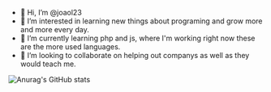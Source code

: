 - 👋 Hi, I’m @joaol23
- 👀 I’m interested in learning new things about programing and grow more and more every day.
- 🌱 I’m currently learning php and js, where I'm working right now these are the more used languages.
- 💞️ I’m looking to collaborate on helping out companys as well as they would teach me.

<!---
joaol23/joaol23 is a ✨ special ✨ repository because its `README.md` (this file) appears on your GitHub profile.
You can click the Preview link to take a look at your changes.
--->

![Anurag's GitHub stats](https://github-readme-stats.vercel.app/api?username=joaol23&show_icons=true&theme=midnight-purple&&count_private=true&include_all_commits=true)
